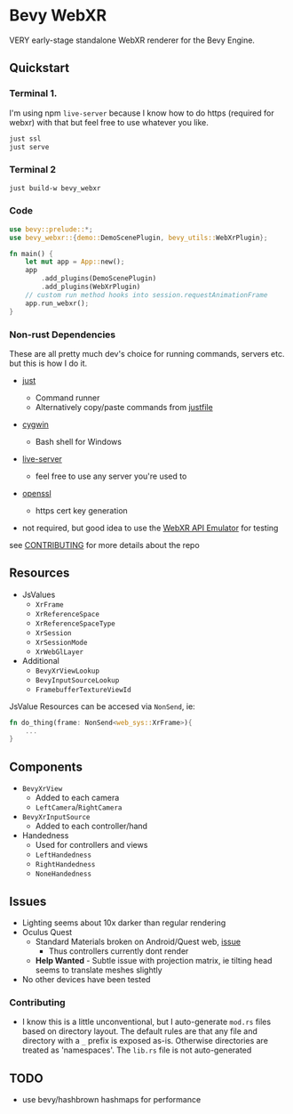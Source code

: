 # Bevy WebXR

VERY early-stage standalone WebXR renderer for the Bevy Engine.

## Quickstart
### Terminal 1.
I'm using npm `live-server` because I know how to do https (required for webxr) with that but feel free to use whatever you like.
```sh
just ssl
just serve
```
### Terminal 2
```sh
just build-w bevy_webxr
```

### Code

```rs
use bevy::prelude::*;
use bevy_webxr::{demo::DemoScenePlugin, bevy_utils::WebXrPlugin};

fn main() {
	let mut app = App::new();
	app
		.add_plugins(DemoScenePlugin)
		.add_plugins(WebXrPlugin)
	// custom run method hooks into session.requestAnimationFrame
	app.run_webxr();
}
```

### Non-rust Dependencies
These are all pretty much dev's choice for running commands, servers etc. but this is how I do it.

- [just](https://github.com/casey/just)
	- Command runner
	- Alternatively copy/paste commands from [justfile](./justfile)
- [cygwin](https://www.cygwin.com/)
	- Bash shell for Windows
- [live-server](https://www.npmjs.com/package/live-server)
	- feel free to use any server you're used to
- [openssl](https://www.openssl.org/)
	- https cert key generation

- not required, but good idea to use the [WebXR API Emulator](https://chrome.google.com/webstore/detail/webxr-api-emulator/mjddjgeghkdijejnciaefnkjmkafnnje?hl=en) for testing

see [CONTRIBUTING](contributing.md) for more details about the repo

## Resources

- JsValues
	- `XrFrame`
	- `XrReferenceSpace`
	- `XrReferenceSpaceType`
	- `XrSession`
	- `XrSessionMode`
	- `XrWebGlLayer`
- Additional
	- `BevyXrViewLookup`
	- `BevyInputSourceLookup`
	- `FramebufferTextureViewId`

JsValue Resources can be accesed via `NonSend`, ie:

```rs
fn do_thing(frame: NonSend<web_sys::XrFrame>){
	...
}
```

## Components

- `BevyXrView`
	- Added to each camera
	- `LeftCamera`/`RightCamera`
- `BevyXrInputSource`
	- Added to each controller/hand
- Handedness
	- Used for controllers and views
	- `LeftHandedness`
	- `RightHandedness`
	- `NoneHandedness`

## Issues

- Lighting seems about 10x darker than regular rendering
- Oculus Quest
	- Standard Materials broken on Android/Quest web, [issue](https://github.com/bevyengine/bevy/issues/4582)
		- Thus controllers currently dont render
	- **Help Wanted** - Subtle issue with projection matrix, ie tilting head seems to translate meshes slightly
- No other devices have been tested

### Contributing

- I know this is a little unconventional, but I auto-generate `mod.rs` files based on directory layout. The default rules are that any file and directory with a `_` prefix is exposed as-is. Otherwise directories are treated as 'namespaces'. The `lib.rs` file is not auto-generated 
## TODO
- use bevy/hashbrown hashmaps for performance